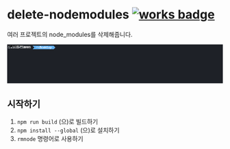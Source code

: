 # delete-nodemodules [![works badge](https://cdn.jsdelivr.net/gh/nikku/works-on-my-machine@v0.2.0/badge.svg)](https://github.com/nikku/works-on-my-machine)

여러 프로젝트의 node_modules를 삭제해줍니다.

![preview](./preview.gif)

## 시작하기

1. `npm run build` (으)로 빌드하기
2. `npm install --global` (으)로 설치하기
3. `rmnode` 명령어로 사용하기
